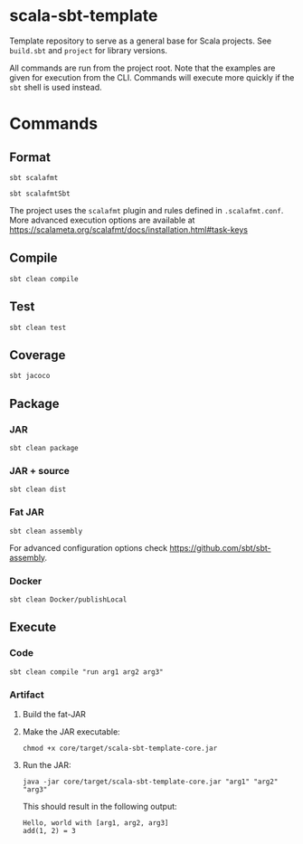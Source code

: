 scala-sbt-template
==================

Template repository to serve as a general base for Scala projects.  See `build.sbt` and `project` for library versions.

All commands are run from the project root.  Note that the examples are given for execution from the CLI.  Commands will execute more quickly if the `sbt` shell is used instead.

# Commands

## Format

```shell
sbt scalafmt
```

```shell
sbt scalafmtSbt
```

The project uses the `scalafmt` plugin and rules defined in `.scalafmt.conf`.  More advanced execution options are 
available at https://scalameta.org/scalafmt/docs/installation.html#task-keys

## Compile

```shell
sbt clean compile
```

## Test

```shell
sbt clean test
```

## Coverage

```shell
sbt jacoco
```

## Package

### JAR

```shell
sbt clean package
```

### JAR + source

```shell
sbt clean dist
```

### Fat JAR

```shell
sbt clean assembly
```

For advanced configuration options check https://github.com/sbt/sbt-assembly.

### Docker

```shell
sbt clean Docker/publishLocal
```

## Execute

### Code

```shell
sbt clean compile "run arg1 arg2 arg3"
```

### Artifact

1. Build the fat-JAR

2. Make the JAR executable:
    ```shell
    chmod +x core/target/scala-sbt-template-core.jar
    ```
 
3. Run the JAR:
    ```shell
    java -jar core/target/scala-sbt-template-core.jar "arg1" "arg2" "arg3"
    ```
    This should result in the following output:
    ```shell
    Hello, world with [arg1, arg2, arg3]
    add(1, 2) = 3
    ```
